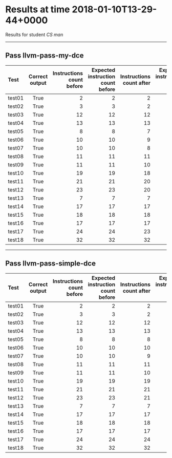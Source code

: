 # Results at time 2018-01-10T13-29-44+0000

Results for student *CS man*

* * * 

## Pass llvm-pass-my-dce

Test|Correct output|Instructions count before|Expected instruction count before|Instructions count after|Expected instruction count after|Volatile instructions before DCE|Volatile instructions after DCE
:------|:-----:|------:|------:|------:|------:|------:|------:
test01|True|2|2|2|2|0|0
test02|True|3|3|2|2|0|0
test03|True|12|12|12|12|0|0
test04|True|13|13|13|13|0|0
test05|True|8|8|7|7|0|0
test06|True|10|10|9|9|0|0
test07|True|10|10|8|8|0|0
test08|True|11|11|11|11|0|0
test09|True|11|11|10|10|0|0
test10|True|19|19|18|18|0|0
test11|True|21|21|20|20|0|0
test12|True|23|23|20|20|0|0
test13|True|7|7|7|7|1|1
test14|True|17|17|17|17|2|2
test15|True|18|18|18|18|2|2
test16|True|17|17|17|17|2|2
test17|True|24|24|23|23|1|1
test18|True|32|32|32|32|3|3


* * * 

## Pass llvm-pass-simple-dce

Test|Correct output|Instructions count before|Expected instruction count before|Instructions count after|Expected instruction count after|Volatile instructions before DCE|Volatile instructions after DCE
:------|:-----:|------:|------:|------:|------:|------:|------:
test01|True|2|2|2|2|0|0
test02|True|3|3|2|2|0|0
test03|True|12|12|12|12|0|0
test04|True|13|13|13|13|0|0
test05|True|8|8|8|8|0|0
test06|True|10|10|10|10|0|0
test07|True|10|10|9|9|0|0
test08|True|11|11|11|11|0|0
test09|True|11|11|10|10|0|0
test10|True|19|19|19|19|0|0
test11|True|21|21|21|21|0|0
test12|True|23|23|21|21|0|0
test13|True|7|7|7|7|1|1
test14|True|17|17|17|17|2|2
test15|True|18|18|18|18|2|2
test16|True|17|17|17|17|2|2
test17|True|24|24|24|24|1|1
test18|True|32|32|32|32|3|3


